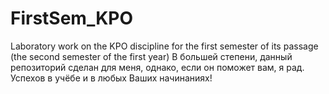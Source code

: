 # FirstSem_KPO
Laboratory work on the KPO discipline for the first semester of its passage (the second semester of the first year)
В большей степени, данный репозиторий сделан для меня, однако, если он поможет вам, я рад. Успехов в учёбе и в любых Ваших начинаниях!
